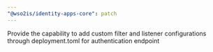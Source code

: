```yaml
---
"@wso2is/identity-apps-core": patch
---
```


Provide the capability to add custom filter and listener configurations through deployment.toml for authentication endpoint
